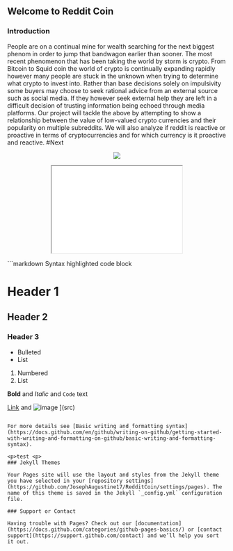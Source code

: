 ## Welcome to Reddit Coin

### Introduction
People are on a continual mine for wealth searching for the next biggest phenom in order to
jump that bandwagon earlier than sooner. The most recent phenomenon that has been taking
the world by storm is crypto. From Bitcoin to Squid coin the world of crypto is
continually expanding rapidly however many people are stuck in the unknown when trying to
determine what crypto to invest into. Rather than base decisions solely on impulsivity some
buyers may choose to seek rational advice from an external source such as social media. If they
however seek external help they are left in a difficult decision of trusting information being
echoed through media platforms. Our project will tackle the above by attempting to show a
relationship between the value of low-valued crypto currencies and their popularity on multiple
subreddits. We will also analyze if reddit is reactive or proactive in terms of cryptocurrencies and
for which currency is it proactive and reactive.
#Next
<p align="center">
   <img src= "https://josephaugustine17.github.io/RedditCoin/docs/assets/Model2AveragePseudoR2.png" />
</p>

<p align="center">
   <iframe id="inlineFrameExample"
    title="Inline Frame Example"
    width="300"
    height="200"
    src="//github.com/JosephAugustine17/RedditCoin/blob/gh-pages/docs/assets/test.html">
</iframe>
</p>
```markdown
Syntax highlighted code block

# Header 1
## Header 2
### Header 3

- Bulleted
- List

1. Numbered
2. List

**Bold** and _Italic_ and `Code` text

[Link](url) and ![![image](https://user-images.githubusercontent.com/50184583/144765925-438d42c5-1b65-432e-ba42-305da82beb8e.png)
]()
](src)
```

For more details see [Basic writing and formatting syntax](https://docs.github.com/en/github/writing-on-github/getting-started-with-writing-and-formatting-on-github/basic-writing-and-formatting-syntax).

<p>test <p>
### Jekyll Themes

Your Pages site will use the layout and styles from the Jekyll theme you have selected in your [repository settings](https://github.com/JosephAugustine17/RedditCoin/settings/pages). The name of this theme is saved in the Jekyll `_config.yml` configuration file.

### Support or Contact

Having trouble with Pages? Check out our [documentation](https://docs.github.com/categories/github-pages-basics/) or [contact support](https://support.github.com/contact) and we’ll help you sort it out.

